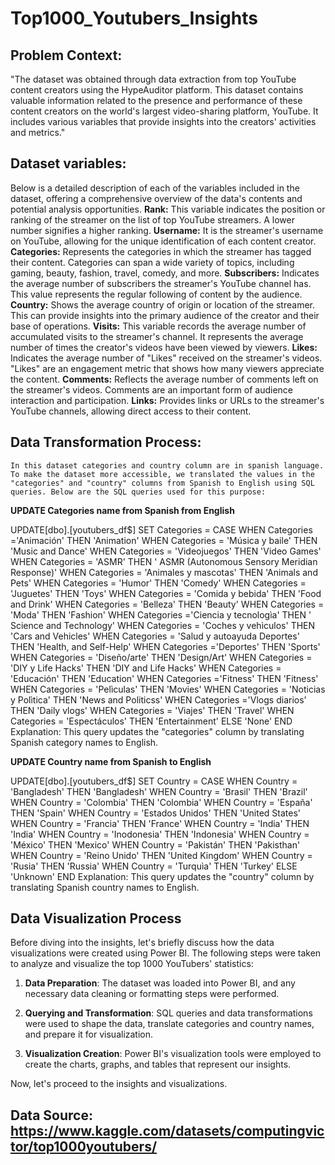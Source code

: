 # Top1000_Youtubers_Insights

## Problem Context:
"The dataset was obtained through data extraction from top YouTube content creators using the HypeAuditor platform. This dataset contains valuable information related to the presence and performance of these content creators on the world's largest video-sharing platform, YouTube. It includes various variables that provide insights into the creators' activities and metrics."

## Dataset variables:
Below is a detailed description of each of the variables included in the dataset, offering a comprehensive overview of the data's contents and potential analysis opportunities.
**Rank:** This variable indicates the position or ranking of the streamer on the list of top YouTube streamers. A lower number signifies a higher ranking.
**Username:** It is the streamer's username on YouTube, allowing for the unique identification of each content creator.
**Categories:** Represents the categories in which the streamer has tagged their content. Categories can span a wide variety of topics, including gaming, beauty, fashion, travel, comedy, and more.
**Subscribers:** Indicates the average number of subscribers the streamer's YouTube channel has. This value represents the regular following of content by the audience.
**Country:** Shows the average country of origin or location of the streamer. This can provide insights into the primary audience of the creator and their base of operations.
**Visits:** This variable records the average number of accumulated visits to the streamer's channel. It represents the average number of times the creator's videos have been viewed by viewers.
**Likes:** Indicates the average number of "Likes" received on the streamer's videos. "Likes" are an engagement metric that shows how many viewers appreciate the content.
**Comments:** Reflects the average number of comments left on the streamer's videos. Comments are an important form of audience interaction and participation.
**Links:** Provides links or URLs to the streamer's YouTube channels, allowing direct access to their content.
## Data Transformation Process:
    In this dataset categories and country column are in spanish language. To make the dataset more accessible, we translated the values in the "categories" and "country" columns from Spanish to English using SQL queries. Below are the SQL queries used for this purpose:
    
**UPDATE Categories name from Spanish from English**

UPDATE[dbo].[youtubers_df$]
SET Categories = 
    CASE
        WHEN Categories ='Animación' THEN 'Animation'
        WHEN Categories = 'Música y baile' THEN 'Music and Dance'
        WHEN Categories = 'Videojuegos' THEN 'Video Games'
        WHEN Categories = 'ASMR' THEN ' ASMR (Autonomous Sensory Meridian Response)'
        WHEN Categories = 'Animales y mascotas' THEN 'Animals and Pets'
		WHEN Categories = 'Humor' THEN  'Comedy'
        WHEN Categories = 'Juguetes' THEN 'Toys'
		WHEN Categories = 'Comida y bebida' THEN 'Food and Drink'
        WHEN Categories = 'Belleza' THEN 'Beauty'
		WHEN Categories =  'Moda' THEN  'Fashion'
        WHEN Categories ='Ciencia y tecnologìa' THEN ' Science and Technology'
		WHEN Categories = 'Coches y vehìculos' THEN 'Cars and Vehicles'
        WHEN Categories = 'Salud y autoayuda Deportes' THEN 'Health, and Self-Help'
		WHEN Categories ='Deportes' THEN 'Sports'
		WHEN Categories = 'Diseño/arte' THEN 'Design/Art'
        WHEN Categories = 'DIY y Life Hacks' THEN 'DIY and Life Hacks'
		WHEN Categories = 'Educación' THEN 'Education'
		WHEN Categories ='Fitness' THEN 'Fitness'
		WHEN Categories = 'Pelìculas' THEN 'Movies'
        WHEN Categories = 'Noticias y Polìtica' THEN 'News and Politicss'
		WHEN Categories ='Vlogs diarios' THEN 'Daily vlogs'
		WHEN Categories = 'Viajes'  THEN 'Travel'
        WHEN Categories = 'Espectáculos' THEN 'Entertainment'
        ELSE 'None'
		END
  Explanation: This query updates the "categories" column by translating Spanish category names to English.

  **UPDATE Country name from Spanish to English**

UPDATE[dbo].[youtubers_df$]
SET Country = 
    CASE
        WHEN Country = 'Bangladesh' THEN 'Bangladesh'
		WHEN Country = 'Brasil' THEN 'Brazil'
		WHEN Country = 'Colombia' THEN 'Colombia'
		WHEN Country = 'España' THEN 'Spain'
	    WHEN Country = 'Estados Unidos' THEN 'United States'
		WHEN Country = 'Francia' THEN 'France'
		WHEN Country = 'India' THEN 'India'
		WHEN Country = 'Inodonesia' THEN 'Indonesia'
		WHEN Country = 'México' THEN 'Mexico'
		WHEN Country = 'Pakistán' THEN 'Pakisthan'
		WHEN Country = 'Reino Unido' THEN 'United Kingdom'
		WHEN Country = 'Rusia' THEN 'Russia'
		WHEN Country = 'Turquìa' THEN 'Turkey'
	    ELSE 'Unknown'
		END
Explanation: This query updates the "country" column by translating Spanish country names to English.

## Data Visualization Process

Before diving into the insights, let's briefly discuss how the data visualizations were created using Power BI. The following steps were taken to analyze and visualize the top 1000 YouTubers' statistics:

1. **Data Preparation**: The dataset was loaded into Power BI, and any necessary data cleaning or formatting steps were performed.

2. **Querying and Transformation**: SQL queries and data transformations were used to shape the data, translate categories and country names, and prepare it for visualization.

3. **Visualization Creation**: Power BI's visualization tools were employed to create the charts, graphs, and tables that represent our insights.

Now, let's proceed to the insights and visualizations.

## Data Source: https://www.kaggle.com/datasets/computingvictor/top1000youtubers/
